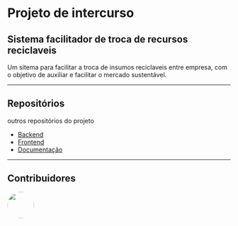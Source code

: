 # Projeto de intercurso
## Sistema facilitador de troca de recursos reciclaveis
Um sitema para facilitar a troca de insumos reciclaveis entre empresa, com o objetivo de auxiliar e facilitar o mercado sustentável.
 



----
## Repositórios
outros repositórios do projeto

* [Backend](https://github.com/phln1108/intercurso-back)
* [Frontend](https://github.com/phln1108/intercurso-front)
* [Documentação](https://www.youtube.com/watch?v=xvFZjo5PgG0)
 
----
## Contribuidores

<a href="https://github.com/phln1108"><img src="https://github.com/phln1108.png" style="width:60px; height:60px; border-radius:50%;"></a>
